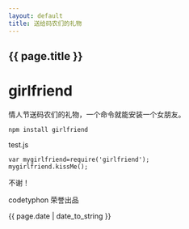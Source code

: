 ```yaml
---
layout: default
title: 送给码农们的礼物
---
```

<h2>{{ page.title }}</h2>

# girlfriend
情人节送码农们的礼物，一个命令就能安装一个女朋友。

```
npm install girlfriend
```

test.js

```
var mygirlfriend=require('girlfriend');
mygirlfriend.kissMe();
```

不谢！

codetyphon 荣誉出品

<p>{{ page.date | date_to_string }}</p>
